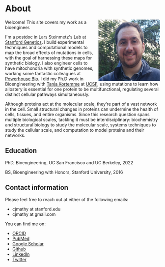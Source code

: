 # About

<img src="../images/mathy_headshot.jpg" alt="drawing" width="200" style="padding-left: 10px" align =  "right" BR CLEAR=”left”>

Welcome! This site covers my work as a bioengineer.

I'm a postdoc in Lars Steinmetz's Lab at [Stanford Genetics](https://web.stanford.edu/group/steinmetzlab/cgi-bin/wordpress/). I build experimental techniques and computational models to map the broad effects of mutations in cells, with the goal of harnessing these maps for synthetic biology. I also engineer cells to have mitochondria with synthetic genomes, working some fantastic colleagues at [Powerhouse Bio](https://www.powerhouse.bio/). I did my Ph.D work in Bioengineering with [Tanja Kortemme](http://kortemmelab.ucsf.edu/) at [UCSF](https://graduate.ucsf.edu/bioe), using mutations to learn how allostery is essential for one protein to be multifunctional, regulating several distinct cellular pathways simultaneously.

Although proteins act at the molecular scale, they're part of a vast network in the cell. Small structural changes in proteins can undermine the health of cells, tissues, and entire organisms. Since this research question spans multiple biological scales, tackling it must be interdisciplinary: biochemistry and structural biology to study the molecular scale, systems techniques to study the cellular scale, and computation to model proteins and their networks.

## Education

PhD, Bioengineering, UC San Francisco and UC Berkeley, 2022

BS, Bioengineering with Honors, Stanford University, 2016

## Contact information

Please feel free to reach out at either of the following emails:

- cjmathy at stanford.edu
- cjmathy at gmail.com

You can find me on:

- [ORCID](http://orcid.org/0000-0002-5546-9733)    
- [PubMed](https://pubmed.ncbi.nlm.nih.gov/?term=Mathy%2C+CJP%5BAuthor%5D&sort=date)
- [Google Scholar](https://scholar.google.com/citations?user=DuBa5oYAAAAJ&hl=en&oi=sra)
- [Github](https://github.com/cjmathy)
- [LinkedIn](https://linkedin.com/in/christopher-mathy/)
- [Twitter](https://twitter.com/cjmathy)
